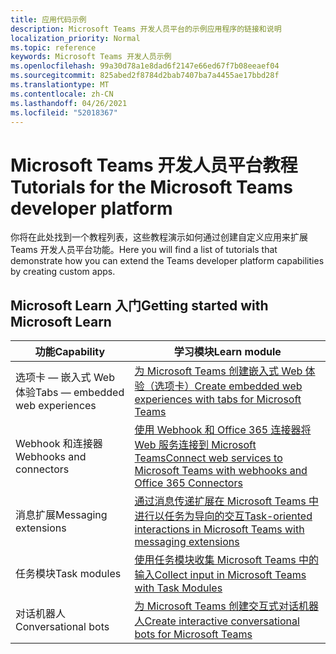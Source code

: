 ```yaml
---
title: 应用代码示例
description: Microsoft Teams 开发人员平台的示例应用程序的链接和说明
localization_priority: Normal
ms.topic: reference
keywords: Microsoft Teams 开发人员示例
ms.openlocfilehash: 99a30d78a1e8dad6f2147e66ed67f7b08eeaef04
ms.sourcegitcommit: 825abed2f8784d2bab7407ba7a4455ae17bbd28f
ms.translationtype: MT
ms.contentlocale: zh-CN
ms.lasthandoff: 04/26/2021
ms.locfileid: "52018367"
---
```

# <a name="tutorials-for-the-microsoft-teams-developer-platform"></a><span data-ttu-id="f3829-104">Microsoft Teams 开发人员平台教程</span><span class="sxs-lookup"><span data-stu-id="f3829-104">Tutorials for the Microsoft Teams developer platform</span></span>

<span data-ttu-id="f3829-105">你将在此处找到一个教程列表，这些教程演示如何通过创建自定义应用来扩展 Teams 开发人员平台功能。</span><span class="sxs-lookup"><span data-stu-id="f3829-105">Here you will find a list of tutorials that demonstrate how you can extend the Teams developer platform capabilities by creating custom apps.</span></span>

## <a name="getting-started-with-microsoft-learn"></a><span data-ttu-id="f3829-106">Microsoft Learn 入门</span><span class="sxs-lookup"><span data-stu-id="f3829-106">Getting started with Microsoft Learn</span></span>

| <span data-ttu-id="f3829-107">**功能**</span><span class="sxs-lookup"><span data-stu-id="f3829-107">**Capability**</span></span>| <span data-ttu-id="f3829-108">**学习模块**</span><span class="sxs-lookup"><span data-stu-id="f3829-108">**Learn module**</span></span>|
|--------|-------------|
| <span data-ttu-id="f3829-109">选项卡 — 嵌入式 Web 体验</span><span class="sxs-lookup"><span data-stu-id="f3829-109">Tabs  — embedded web experiences</span></span>  |  [<span data-ttu-id="f3829-110">为 Microsoft Teams 创建嵌入式 Web 体验（选项卡）</span><span class="sxs-lookup"><span data-stu-id="f3829-110">Create embedded web experiences with tabs for Microsoft Teams</span></span>](https://docs.microsoft.com/learn/modules/embedded-web-experiences/) |
| <span data-ttu-id="f3829-111">Webhook 和连接器</span><span class="sxs-lookup"><span data-stu-id="f3829-111">Webhooks and connectors</span></span>  |  [<span data-ttu-id="f3829-112">使用 Webhook 和 Office 365 连接器将 Web 服务连接到 Microsoft Teams</span><span class="sxs-lookup"><span data-stu-id="f3829-112">Connect web services to Microsoft Teams with webhooks and Office 365 Connectors</span></span>](https://docs.microsoft.com/learn/modules/msteams-webhooks-connectors/) |
|<span data-ttu-id="f3829-113">消息扩展</span><span class="sxs-lookup"><span data-stu-id="f3829-113">Messaging extensions</span></span>  | [<span data-ttu-id="f3829-114">通过消息传递扩展在 Microsoft Teams 中进行以任务为导向的交互</span><span class="sxs-lookup"><span data-stu-id="f3829-114">Task-oriented interactions in Microsoft Teams with messaging extensions</span></span>](https://docs.microsoft.com/learn/modules/msteams-messaging-extensions/)  |
| <span data-ttu-id="f3829-115">任务模块</span><span class="sxs-lookup"><span data-stu-id="f3829-115">Task modules</span></span> |  [<span data-ttu-id="f3829-116">使用任务模块收集 Microsoft Teams 中的输入</span><span class="sxs-lookup"><span data-stu-id="f3829-116">Collect input in Microsoft Teams with Task Modules</span></span>](https://docs.microsoft.com/learn/modules/msteams-task-modules/) |
| <span data-ttu-id="f3829-117">对话机器人</span><span class="sxs-lookup"><span data-stu-id="f3829-117">Conversational bots</span></span>  | [<span data-ttu-id="f3829-118">为 Microsoft Teams 创建交互式对话机器人</span><span class="sxs-lookup"><span data-stu-id="f3829-118">Create interactive conversational bots for Microsoft Teams</span></span>](https://docs.microsoft.com/learn/modules/msteams-conversation-bots/)  |


